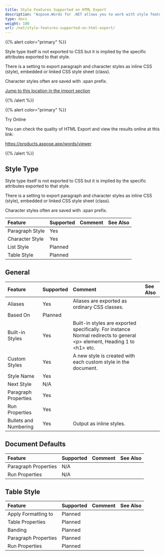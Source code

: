 ```yaml
---
title: Style Features Supported on HTML Export
description: "Aspose.Words for .NET allows you to work with style features supported when saving to HTML-based format."
type: docs
weight: 100
url: /net/style-features-supported-on-html-export/
---
```


{{% alert color="primary" %}} 

Style type itself is not exported to CSS but it is implied by the specific attributes exported to that style.

There is a setting to export paragraph and character styles as inline CSS (style), embedded or linked CSS style sheet (class).

Character styles often are saved with .span prefix.

[Jump to this location in the import section](/words/net/style-features-supported-on-html-import/)

{{% /alert %}} 

{{% alert color="primary" %}} 

Try Online

You can check the quality of HTML Export and view the results online at this link:

<https://products.aspose.app/words/viewer>

{{% /alert %}} 


## Style Type

Style type itself is not exported to CSS but it is implied by the specific attributes exported to that style.

There is a setting to export paragraph and character styles as inline CSS (style), embedded or linked CSS style sheet (class).

Character styles often are saved with .span prefix.

|Feature|Supported|Comment|See Also|
| :- | :- | :- | :- |
|Paragraph Style|Yes| | |
|Character Style|Yes| | |
|List Style|Planned| | |
|Table Style|Planned| | |

## General

|Feature|Supported|Comment|See Also|
| :- | :- | :- | :- |
|Aliases|Yes|Aliases are exported as ordinary CSS classes.| |
|Based On|Planned| | |
|Built-in Styles|Yes|Built-in styles are exported specifically. For instance Normal redirects to general &lt;p&gt; element, Heading 1 to &lt;h1&gt; etc.| |
|Custom Styles|Yes|A new style is created with each custom style in the document.| |
|Style Name|Yes| | |
|Next Style|N/A| | |
|Paragraph Properties|Yes| | |
|Run Properties|Yes| | |
|Bullets and Numbering|Yes|Output as inline styles.| |

## Document Defaults

|Feature|Supported|Comment|See Also|
| :- | :- | :- | :- |
|Paragraph Properties|N/A| | |
|Run Properties|N/A| | |

## Table Style

|Feature|Supported|Comment|See Also|
| :- | :- | :- | :- |
|Apply Formatting to|Planned| | |
|Table Properties|Planned| | |
|Banding|Planned| | |
|Paragraph Properties|Planned| | |
|Run Properties|Planned| | |

